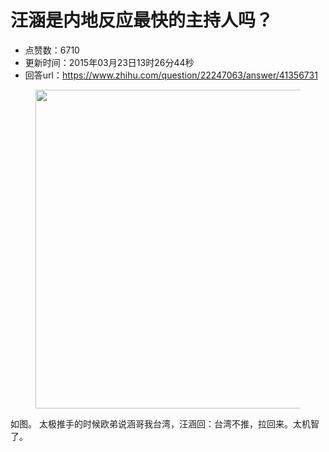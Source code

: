 # 汪涵是内地反应最快的主持人吗？
- 点赞数：6710
- 更新时间：2015年03月23日13时26分44秒
- 回答url：https://www.zhihu.com/question/22247063/answer/41356731
<body>
 <figure>
  <img data-rawheight="3505" data-rawwidth="510" src="https://picx.zhimg.com/50/1433d4eff1aa970da8f7dced297e1f6b_720w.jpg?source=1940ef5c" data-original-token="1433d4eff1aa970da8f7dced297e1f6b" class="origin_image zh-lightbox-thumb" width="510" data-original="https://picx.zhimg.com/1433d4eff1aa970da8f7dced297e1f6b_r.jpg?source=1940ef5c">
 </figure>
 <p data-pid="OsgXRXRR">如图。 太极推手的时候欧弟说涵哥我台湾，汪涵回：台湾不推，拉回来。太机智了。</p>
</body>
